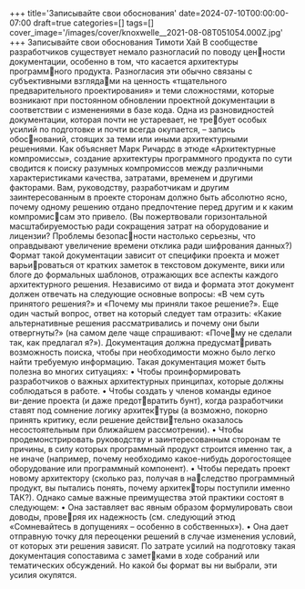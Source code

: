 +++
title='Записывайте свои обоснования'
date=2024-07-10T00:00:00-07:00
draft=true
categories=[]
tags=[]
cover_image='/images/cover/knoxwelle__2021-08-08T051054.000Z.jpg'
+++
Записывайте 
свои обоснования
Тимоти Хай
В сообществе разработчиков существует немало разногласий по поводу ценности документации, особенно в том, что касается архитектуры программного продукта. Разногласия эти обычно связаны с субъективными взглядами на ценность «тщательного предварительного проектирования» и теми
сложностями, которые возникают при постоянном обновлении проектной
документации в соответствии с изменениями в базе кода.
Одна из разновидностей документации, которая почти не устаревает, не требует особых усилий по подготовке и почти всегда окупается, – запись обоснований, стоящих за теми или иными архитектурными решениями. Как
объясняет Марк Ричардс в этюде «Архитектурные компромиссы», создание
архитектуры программного продукта по сути сводится к поиску разумных
компромиссов между различными характеристиками качества, затратами,
временем и другими факторами. Вам, руководству, разработчикам и другим
заинтересованным в проекте сторонам должно быть абсолютно ясно, почему
одному решению отдано предпочтение перед другим и к каким компромиссам это привело. (Вы пожертвовали горизонтальной масштабируемостью
ради сокращения затрат на оборудование и лицензии? Проблемы безопасности настолько серьезны, что оправдывают увеличение времени отклика
ради шифрования данных?)
Формат такой документации зависит от специфики проекта и может варьи­­роваться от кратких заметок в текстовом документе, вики или блоге до
формальных шаблонов, отражающих все аспекты каждого архитектурного
решения. Независимо от вида и формата этот документ должен отвечать на
следующие основные вопросы: «В чем суть принятого решения?» и «Почему
мы приняли такое решение?». Еще один частый вопрос, ответ на который
следует там отразить: «Какие альтернативные решения рассматривались
и почему они были отвергнуты?» (на самом деле чаще спрашивают: «Почему не сделали так, как предлагал я?»). Документация должна предусматривать возможность поиска, чтобы при необходимости можно было легко
найти требуемую информацию.
Такая документация может быть полезна во многих ситуациях:
• Чтобы проинформировать разработчиков о важных архитектурных
принципах, которые должны соблюдаться в работе.
• Чтобы создать у членов команды единое видение проекта (и даже предотвратить бунт), когда разработчики ставят под сомнение логику архитектуры (а возможно, покорно принять критику, если решение действительно оказалось несостоятельным при ближайшем рассмотрении).
• Чтобы продемонстрировать руководству и заинтересованным сторонам
те причины, в силу которых программный продукт строится именно так,
а не иначе (например, почему необходимо какое-нибудь дорогостоящее
оборудование или программный компонент).
• Чтобы передать проект новому архитектору (сколько раз, получая в наследство программный продукт, вы пытались понять, почему архитекторы поступили именно ТАК?).
Однако самые важные преимущества этой практики состоят в следующем:
• Она заставляет вас явным образом формулировать свои доводы, проверяя их надежность (см. следующий этюд «Сомневайтесь в допущениях –
особенно в собственных»).
• Она дает отправную точку для переоценки решений в случае изменения
условий, от которых эти решения зависят.
По затрате усилий на подготовку такая документация сопоставима с заметками в ходе собраний или тематических обсуждений. Но какой бы формат
вы ни выбрали, эти усилия окупятся.
